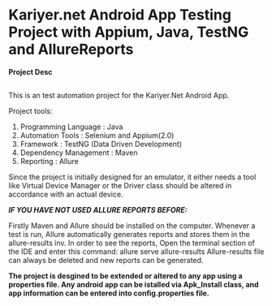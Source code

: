 # Kariyer.net Android App Testing Project with Appium, Java, TestNG and AllureReports

**Project Desc**

##

This is an test automation project for the Kariyer.Net Android App. 

Project tools:
1. Programming Language : Java
2. Automation Tools : Selenium and Appium(2.0)
3. Framework  : TestNG (Data Driven Development)
4. Dependency Management : Maven
5. Reporting : Allure 

Since the project is initially designed for an emulator, it either needs a tool like Virtual Device Manager or the Driver class should be altered in accordance with an actual device.

***IF YOU HAVE NOT USED ALLURE REPORTS BEFORE:***

Firstly Maven and Allure should be installed on the computer.
Whenever a test is run, Allure automatically generates reports and stores them in the allure-results inv.
In order to see the reports, Open the terminal section of the IDE and enter this command: 
allure serve allure-results
Allure-results file can always be deleted and new reports can be generated. 

**The project is desgined to be extended or altered to any app using a properties file. Any android app can be istalled via Apk_Install class, and app information can be entered into config.properties file.**



